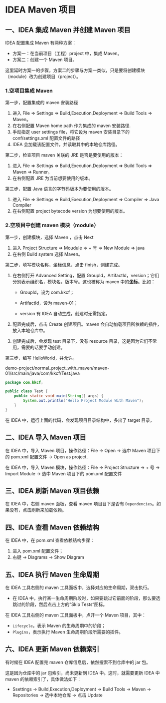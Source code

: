 # IDEA Maven 项目

## 一、IDEA 集成 Maven 并创建 Maven 项目

IDEA 配置集成 Maven 有两种方案：

- 方案一：在当前项目（工程）project 中，集成 Maven。
- 方案二：创建一个 Maven 项目。

这里延时方案一的步骤，方案二的步骤与方案一类似，只是要将创建模块（module）改为创建项目（project）。

### 1.空项目集成 Maven

第一步，配置集成的 maven 安装路径

1. 进入 File  =>  Settings  =>  Build,Execution,Deployment  =>  Build Tools  =>  Maven。
2. 在右侧配置 Maven home path 作为集成的 maven 安装路径.
3. 手动指定 user settings file，将它设为 maven 安装目录下的 conf/settings.xml 配置文件的路径
4. IDEA 会加载该配置文件，并读取其中的本地仓库路径。

第二步，检查项目 maven 关联的 JRE 是否是要使用的版本：

1. 进入 File  =>  Settings  =>  Build,Execution,Deployment  =>  Build Tools  =>  Maven => Runner。
2. 在右侧配置 JRE 为当前想要使用的版本。

第三步，配置 Java 语言的字节码版本为要使用的版本。

1. 进入 File  =>  Settings  =>  Build,Execution,Deployment  =>  Compiler  => Java Compiler
2. 在右侧配置 project bytecode version 为想要使用的版本。

### 2.空项目中创建 maven 模块（module）

第一步，创建模块，选择 Maven ，点击 Next

1. 进入 Project Structure => Moudule => + 号 => New Module => java
2. 在右侧 Build system 选择 Maven。

第二步，填写模块名称，坐标信息，点击 finish，创建完成。

1. 在右侧打开 Advanced Setting，配置 GroupId，ArtifactId，version；它们分别表示组织名，模块名，版本号。这也被称为 maven 中的**坐标**。比如：

   - GroupId，设为 com.kkcf；

   - ArtifactId，设为 maven-01；

   - version 有 IDEA 自动生成，创建时无需指定。

2. 配置完成后，点击 Create 创建项目。maven 会自动加载项目所依赖的插件，放入本地仓库中。

3. 创建完成后，会发现 test 目录下，没有 resource 目录，这是因为它们不常用，需要的话要手动创建。

第三步，编写 HelloWorld，并允许。

demo-project/normal_project_with_maven/maven-01/src/main/java/com/kkcf/Test.java

```java
package com.kkcf;

public class Test {
    public static void main(String[] args) {
        System.out.println("Hello Project Module With Maven");
    }
}
```

在 IDEA 中，运行上面的代码，会发现项目目录结构中，多出了 target 目录，

## 二、IDEA 导入 Maven 项目

在 IDEA 中，导入 Maven 项目，操作路径：File -> Open -> 选中 Maven 项目下的 pom.xml 配置文件 -> Open as project.

在 IDEA 中，导入 Maven 模块，操作路径：File -> Project Structure -> + 号 -> Import Module -> 选中 Maven 项目下的 pom.xml 配置文件

## 三、IDEA 刷新 Maven 项目依赖

在 IDEA 中，右侧 maven 面板，查看 maven 项目目下是否有 `Dependencies`。如果没有，点击刷新来加载依赖。

## 四、IDEA 查看 Maven 依赖结构

在 IDEA 中，在 pom.xml 查看依赖结构步骤：

1. 进入 pom.xml 配置文件；
2. 右键 -> Diagrams -> Show Diagram

## 五、IDEA 执行 Maven 生命周期

在 IDEA 工具右侧的 maven 工具面板中，选择对应的生命周期，双击执行。

- 在 IDEA 中，执行某一生命周期阶段时，如果要跳过它前面的阶段，那么要选跳过的阶段，然后点击上方的”Skip Tests“图标。

在 IDEA 工具右侧的 maven 工具面板中，点开一个 Maven 项目，其中：

- `Lifecycle`，表示 Maven 的生命周期中的阶段；
- `Plugins`，表示执行 Maven 生命周期阶段所需要的插件。

## 六、IDEA 更新 Maven 依赖索引

有时候在 IDEA 配置完 maven 仓库信息后，依然搜索不到仓库中的 jar 包。

这是因为仓库中的 jar 包索引，尚未更新到 IDEA 中。这时，就需要更新 IDEA 中 maven 的依赖索引了，具体做法如下：

- Ssettings -> Build,Execution,Deployment  ->  Build Tools  ->  Maven -> Repositories -> 选中本地仓库 -> 点击 Update

